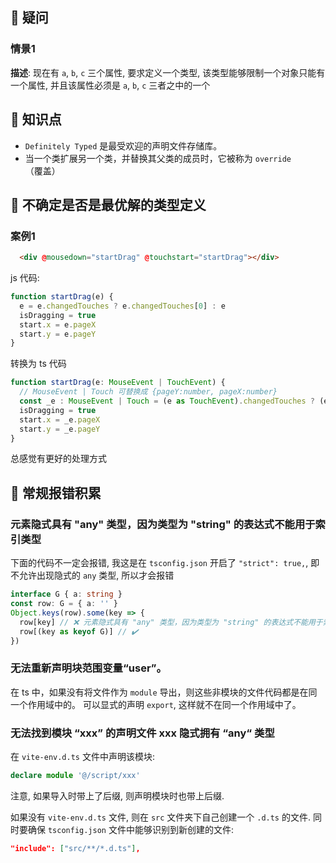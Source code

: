 ## 🍕 疑问

### 情景1

**描述**: 现在有 `a`, `b`, `c` 三个属性,
要求定义一个类型, 该类型能够限制一个对象只能有一个属性,
并且该属性必须是 `a`, `b`, `c` 三者之中的一个


## 🍕 知识点

- `Definitely Typed` 是最受欢迎的声明文件存储库。
- 当一个类扩展另一个类，并替换其父类的成员时，它被称为 `override` （覆盖）

## 🍕 不确定是否是最优解的类型定义

### 案例1

```html
  <div @mousedown="startDrag" @touchstart="startDrag"></div>
```

js 代码:

```js
function startDrag(e) {
  e = e.changedTouches ? e.changedTouches[0] : e
  isDragging = true
  start.x = e.pageX
  start.y = e.pageY
}
```

转换为 ts 代码

```ts
function startDrag(e: MouseEvent | TouchEvent) {
  // MouseEvent | Touch 可替换成 {pageY:number, pageX:number}
  const _e : MouseEvent | Touch = (e as TouchEvent).changedTouches ? (e as TouchEvent).changedTouches[0] : (e as MouseEvent)
  isDragging = true
  start.x = _e.pageX
  start.y = _e.pageY
}
```

总感觉有更好的处理方式


## 🍕 常规报错积累

### 元素隐式具有 "any" 类型，因为类型为 "string" 的表达式不能用于索引类型

下面的代码不一定会报错,
我这是在 `tsconfig.json` 开启了 `"strict": true,`,
即不允许出现隐式的 `any` 类型, 所以才会报错

```ts
interface G { a: string }
const row: G = { a: '' }
Object.keys(row).some(key => {
  row[key] // ❌ 元素隐式具有 "any" 类型，因为类型为 "string" 的表达式不能用于索引类型 "G"。在类型 "G" 上找不到具有类型为 "string" 的参数的索引签名。ts(7053)
  row[(key as keyof G)] // ✔️
})
```

### 无法重新声明块范围变量“user”。

  在 ts 中，如果没有将文件作为 `module` 导出，则这些非模块的文件代码都是在同一个作用域中的。
  可以显式的声明 `export`, 这样就不在同一个作用域中了。

### 无法找到模块 “xxx” 的声明文件 xxx 隐式拥有 “any“ 类型

  在 `vite-env.d.ts` 文件中声明该模块:

  ```ts
  declare module '@/script/xxx'
  ```

  注意, 如果导入时带上了后缀, 则声明模块时也带上后缀.

  如果没有 `vite-env.d.ts` 文件, 则在 `src` 文件夹下自己创建一个 `.d.ts` 的文件.
  同时要确保 `tsconfig.json` 文件中能够识别到新创建的文件:

  ```json
  "include": ["src/**/*.d.ts"],
  ```